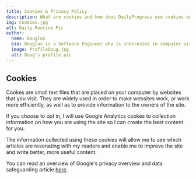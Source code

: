 ```yaml
---
title: Cookies & Privacy Policy
description: What are cookies and how does DailyProgress use cookies on it's site?
img: Cookies.jpg
alt: Daily Routine Pic
author:
  name: Douglas
  bio: Douglas is a Software Engineer who is interested in computer vision and our quest for strong AI. He also is constantly looking for ways to push the envelope of his personal mental and physical fitness.
  image: ProfileDoug.jpg
  alt: Doug's profile pic
---
```


## Cookies 

Cookes are small text files that are placed on your computer by websites that you visit. They are widely used in order to make websites work, or work more efficiently, as well as to provide information to the owners of the site.

If you choose to opt in, I will use Google Analytics cookes to collection information on how you are using the site so I can create the best content for you.

The information collected using these cookies will allow me to see which articles are resonating with my readers and enable me to improve the site and write better, more useful content.

You can read an overview of Google's privacy overview and data safeguarding article [here](https://policies.google.com/privacy?hl=en-US).